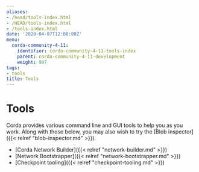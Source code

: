 ```yaml
---
aliases:
- /head/tools-index.html
- /HEAD/tools-index.html
- /tools-index.html
date: '2020-04-07T12:00:00Z'
menu:
  corda-community-4-11:
    identifier: corda-community-4-11-tools-index
    parent: corda-community-4-11-development
    weight: 997
tags:
- tools
title: Tools
---
```



# Tools

Corda provides various command line and GUI tools to help you as you work. Along with those below, you may also
wish to try the [Blob inspector]({{< relref "blob-inspector.md" >}}).

* [Corda Network Builder]({{< relref "network-builder.md" >}})
* [Network Bootstrapper]({{< relref "network-bootstrapper.md" >}})
* [Checkpoint tooling]({{< relref "checkpoint-tooling.md" >}})
